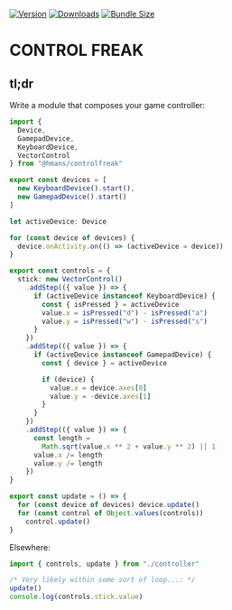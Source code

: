 [![Version](https://img.shields.io/npm/v/@hmans/controlfreak)](https://www.npmjs.com/package/@hmans/controlfreak)
[![Downloads](https://img.shields.io/npm/dt/@hmans/controlfreak.svg)](https://www.npmjs.com/package/@hmans/controlfreak)
[![Bundle Size](https://img.shields.io/bundlephobia/min/@hmans/controlfreak?label=bundle%20size)](https://bundlephobia.com/result?p=@hmans/controlfreak)

# CONTROL FREAK

## tl;dr

Write a module that composes your game controller:

```ts
import {
  Device,
  GamepadDevice,
  KeyboardDevice,
  VectorControl
} from "@hmans/controlfreak"

export const devices = [
  new KeyboardDevice().start(),
  new GamepadDevice().start()
]

let activeDevice: Device

for (const device of devices) {
  device.onActivity.on(() => (activeDevice = device))
}

export const controls = {
  stick: new VectorControl()
    .addStep(({ value }) => {
      if (activeDevice instanceof KeyboardDevice) {
        const { isPressed } = activeDevice
        value.x = isPressed("d") - isPressed("a")
        value.y = isPressed("w") - isPressed("s")
      }
    })
    .addStep(({ value }) => {
      if (activeDevice instanceof GamepadDevice) {
        const { device } = activeDevice

        if (device) {
          value.x = device.axes[0]
          value.y = -device.axes[1]
        }
      }
    })
    .addStep(({ value }) => {
      const length =
        Math.sqrt(value.x ** 2 + value.y ** 2) || 1
      value.x /= length
      value.y /= length
    })
}

export const update = () => {
  for (const device of devices) device.update()
  for (const control of Object.values(controls))
    control.update()
}
```

Elsewhere:

```ts
import { controls, update } from "./controller"

/* Very likely within some sort of loop...: */
update()
console.log(controls.stick.value)
```
